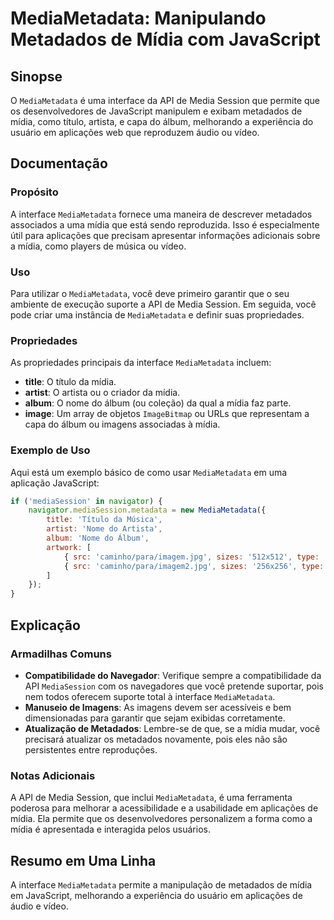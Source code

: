 <!--
Meta Description: # MediaMetadata: Manipulando Metadados de Mídia com JavaScript ## Sinopse O `MediaMetadata` é uma interface da API de Media Session que permite que os...
Meta Keywords: mídia, que, mediametadata, uma, metadados
-->

# MediaMetadata: Manipulando Metadados de Mídia com JavaScript

## Sinopse
O `MediaMetadata` é uma interface da API de Media Session que permite que os desenvolvedores de JavaScript manipulem e exibam metadados de mídia, como título, artista, e capa do álbum, melhorando a experiência do usuário em aplicações web que reproduzem áudio ou vídeo.

## Documentação
### Propósito
A interface `MediaMetadata` fornece uma maneira de descrever metadados associados a uma mídia que está sendo reproduzida. Isso é especialmente útil para aplicações que precisam apresentar informações adicionais sobre a mídia, como players de música ou vídeo.

### Uso
Para utilizar o `MediaMetadata`, você deve primeiro garantir que o seu ambiente de execução suporte a API de Media Session. Em seguida, você pode criar uma instância de `MediaMetadata` e definir suas propriedades.

### Propriedades
As propriedades principais da interface `MediaMetadata` incluem:

- **title**: O título da mídia.
- **artist**: O artista ou o criador da mídia.
- **album**: O nome do álbum (ou coleção) da qual a mídia faz parte.
- **image**: Um array de objetos `ImageBitmap` ou URLs que representam a capa do álbum ou imagens associadas à mídia.

### Exemplo de Uso
Aqui está um exemplo básico de como usar `MediaMetadata` em uma aplicação JavaScript:

```javascript
if ('mediaSession' in navigator) {
    navigator.mediaSession.metadata = new MediaMetadata({
        title: 'Título da Música',
        artist: 'Nome do Artista',
        album: 'Nome do Álbum',
        artwork: [
            { src: 'caminho/para/imagem.jpg', sizes: '512x512', type: 'image/jpeg' },
            { src: 'caminho/para/imagem2.jpg', sizes: '256x256', type: 'image/jpeg' }
        ]
    });
}
```

## Explicação
### Armadilhas Comuns
- **Compatibilidade do Navegador**: Verifique sempre a compatibilidade da API `MediaSession` com os navegadores que você pretende suportar, pois nem todos oferecem suporte total à interface `MediaMetadata`.
- **Manuseio de Imagens**: As imagens devem ser acessíveis e bem dimensionadas para garantir que sejam exibidas corretamente.
- **Atualização de Metadados**: Lembre-se de que, se a mídia mudar, você precisará atualizar os metadados novamente, pois eles não são persistentes entre reproduções.

### Notas Adicionais
A API de Media Session, que inclui `MediaMetadata`, é uma ferramenta poderosa para melhorar a acessibilidade e a usabilidade em aplicações de mídia. Ela permite que os desenvolvedores personalizem a forma como a mídia é apresentada e interagida pelos usuários.

## Resumo em Uma Linha
A interface `MediaMetadata` permite a manipulação de metadados de mídia em JavaScript, melhorando a experiência do usuário em aplicações de áudio e vídeo.